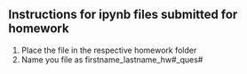 ## Instructions for ipynb files submitted for homework
1. Place the file in the respective homework folder
2. Name you file as firstname_lastname_hw#_ques#
